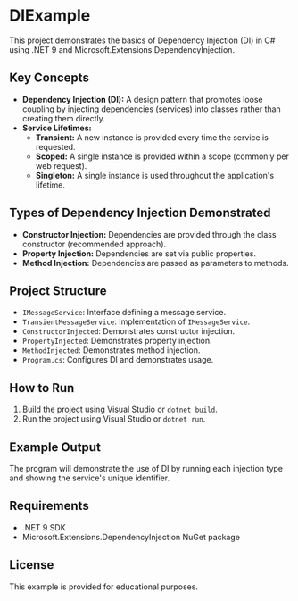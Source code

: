 # DIExample

This project demonstrates the basics of Dependency Injection (DI) in C# using .NET 9 and Microsoft.Extensions.DependencyInjection.

## Key Concepts

- **Dependency Injection (DI):** A design pattern that promotes loose coupling by injecting dependencies (services) into classes rather than creating them directly.
- **Service Lifetimes:**
  - **Transient:** A new instance is provided every time the service is requested.
  - **Scoped:** A single instance is provided within a scope (commonly per web request).
  - **Singleton:** A single instance is used throughout the application's lifetime.

## Types of Dependency Injection Demonstrated

- **Constructor Injection:** Dependencies are provided through the class constructor (recommended approach).
- **Property Injection:** Dependencies are set via public properties.
- **Method Injection:** Dependencies are passed as parameters to methods.

## Project Structure

- `IMessageService`: Interface defining a message service.
- `TransientMessageService`: Implementation of `IMessageService`.
- `ConstructorInjected`: Demonstrates constructor injection.
- `PropertyInjected`: Demonstrates property injection.
- `MethodInjected`: Demonstrates method injection.
- `Program.cs`: Configures DI and demonstrates usage.

## How to Run

1. Build the project using Visual Studio or `dotnet build`.
2. Run the project using Visual Studio or `dotnet run`.

## Example Output

The program will demonstrate the use of DI by running each injection type and showing the service's unique identifier.

## Requirements

- .NET 9 SDK
- Microsoft.Extensions.DependencyInjection NuGet package

## License

This example is provided for educational purposes.
